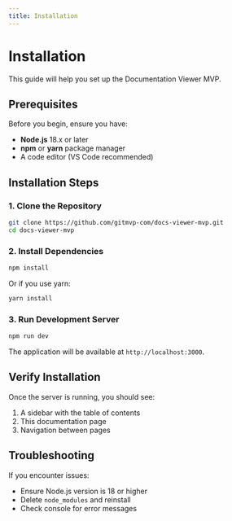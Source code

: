 ```yaml
---
title: Installation
---
```


# Installation

This guide will help you set up the Documentation Viewer MVP.

## Prerequisites

Before you begin, ensure you have:

- **Node.js** 18.x or later
- **npm** or **yarn** package manager
- A code editor (VS Code recommended)

## Installation Steps

### 1. Clone the Repository

```bash
git clone https://github.com/gitmvp-com/docs-viewer-mvp.git
cd docs-viewer-mvp
```

### 2. Install Dependencies

```bash
npm install
```

Or if you use yarn:

```bash
yarn install
```

### 3. Run Development Server

```bash
npm run dev
```

The application will be available at `http://localhost:3000`.

## Verify Installation

Once the server is running, you should see:

1. A sidebar with the table of contents
2. This documentation page
3. Navigation between pages

## Troubleshooting

If you encounter issues:

- Ensure Node.js version is 18 or higher
- Delete `node_modules` and reinstall
- Check console for error messages
